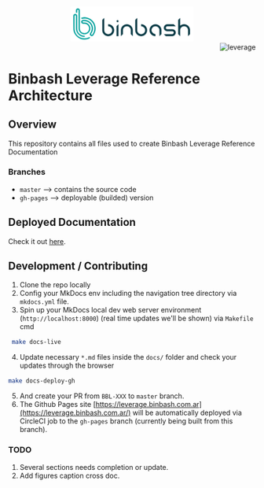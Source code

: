 <div align="center">
    <img src="./docs/assets/images/logos/binbash.png" 
    alt="binbash" width="250"/>
</div>
<div align="right">
  <img src="./docs/assets/images/logos/binbash-leverage-terraform.png"
  alt="leverage" width="130"/>
</div>

# Binbash Leverage Reference Architecture

## Overview
This repository contains all files used to create Binbash Leverage Reference Documentation

### Branches
- `master`   --> contains the source code
- `gh-pages` --> deployable (builded) version

## Deployed Documentation
Check it out [here](https://leverage.binbash.com.ar/).

## Development / Contributing

1. Clone the repo locally
2. Config your MkDocs env including the navigation tree directory via `mkdocs.yml` file.
3. Spin up your MkDocs local dev web server environment (`http://localhost:8000`) (real time updates we'll be shown) via `Makefile` cmd
```bash
 make docs-live          
```
4. Update necessary `*.md` files inside the `docs/` folder and check your updates through the browser
```bash
make docs-deploy-gh
``` 
5. And create your PR from `BBL-XXX` to `master` branch.
6. The Github Pages site [https://leverage.binbash.com.ar](https://leverage.binbash.com.ar/) will be automatically deployed 
via CircleCI job to the `gh-pages` branch (currently being built from this branch).

### TODO
1. Several sections needs completion or update. 
2. Add figures caption cross doc.


